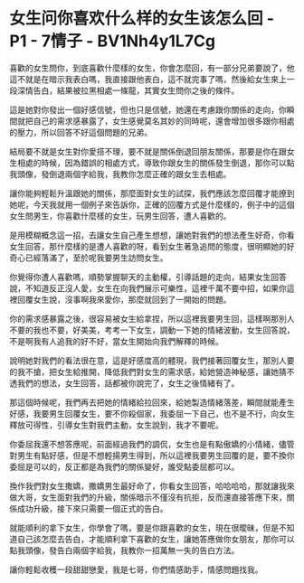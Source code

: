 # 女生问你喜欢什么样的女生该怎么回 - P1 - 7情子 - BV1Nh4y1L7Cg

喜歡的女生問你，到底喜歡什麼樣的女生，你會怎麼回，有一部分兄弟要說了，他這不就是在暗示我表白嗎，我直接跟他表白，這不就完事了嗎，然後給女生來上一段深情告白，結果被拉黑相處一條龍，其實女生問你之後的條件。

這是她對你發出一個好感信號，但也只是信號，她還在考慮跟你關係的走向，你瞬間就把自己的需求感暴露了，女生感覺莫名其妙的同時呢，還會增加很多跟你相處的壓力，所以回答不好這個問題的兄弟。

結局要不就是女生對你愛搭不理，要不就是關係倒退回朋友關係，那要是你在跟女生相處的時候，因為錯誤的相處方式，導致你跟女生的關係發生倒退，那你可以點我頭像，發倒退兩個字給我，我教你怎麼正確的跟女生去相處。

讓你能夠輕鬆升溫跟她的關係，那麼面對女生的試探，我們應該怎麼回覆才能撩到她呢，今天我就用一個例子來告訴你，正確的回覆方式是什麼樣的，例子中的這個女生問男生，你喜歡什麼樣的女生，玩男生回答，遭人喜歡的。

是用模糊概念這一招，去讓女生自己產生想想，讓她對我們的想法產生好奇，你看女生回答，那什麼樣的是遭人喜歡的呀，看到女生著急追問的態度，很明顯她的好奇心已經落滿了，至於呢我要男生訪問女生。

你覺得你遭人喜歡嗎，順勢掌握聊天的主動權，引導話題的走向，結果女生回答說，不知道反正沒人愛，女生在向我們展示可樂性，這裡千萬不要中招，如果你這裡回覆女生說，沒事啊我來愛你，那麼就回到了一開始的問題。

你的需求感暴露之後，很容易被女生給拿捏，所以這裡我要男生回，這樣啊那別人不要的我也不要，好美美，考考一下女生，調動一下她的情緒波動，女生回答說，不是啊我有人追我的好不好，當女生開始向我們解釋的時候。

說明她對我們的看法很在意，這是好感度高的體現，我們接著回覆女生，那別人要的我不搶，把女生給推開，降低我們對女生的需求感，給她營造神秘感，讓她猜不透我們的想法，女生回答，話都被你說完了，女生之後情緒有了。

那這個時候呢，我們再去把她的情緒給拉回來，給她製造情緒落差，瞬間就能產生好感，我要男生回覆女生，要不你殺個家，我委屈一下自己，也不是不行，向女生釋放可得性，引導女生對我們主動，女生說到，我才不要呢。

你委屈我還不想答應呢，前面經過我們的調侃，女生也是有點傲嬌的小情緒，儘管對男生有點好感，但是不想輕揚男生得到，所以這裡我要男生回覆的是，要不換你委屈是可以的，反正都是為我們的關係變好，誰受點委屈都可以。

換作我們對女生撒嬌，撒嬌男生最好命了，你看女生回答，哈哈哈哈，那就讓我來做大哥，女生面對我們的升級，關係暗示不僅沒有抗拒，反而還直接答應下來，關係成功升級，接下來只需要一個正式的告白。

就能順利的拿下女生，你學會了嗎，要是你跟喜歡的女生，現在很曖昧，但是不知道自己該怎麼去告白，才能順利拿下喜歡的女生，讓她答應做你女朋友，那你可以點我頭像，發告白兩個字給我，我教你一招萬無一失的告白方法。

讓你輕鬆收穫一段甜甜戀愛，我是七哥，你們情感助手，情感問題找我。